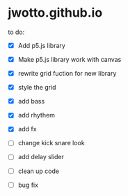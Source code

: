 # jwotto.github.io

to do:

- [x] Add p5.js library
- [x] Make p5.js library work with canvas
- [x] rewrite grid fuction for new library
- [x] style the grid
- [x] add bass
- [x] add rhythem
- [x] add fx
- [ ] change kick snare look
- [ ] add delay slider

- [ ] clean up code
- [ ] bug fix